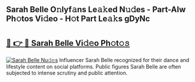 ## Sarah Belle O𝚗lyf𝚊ns Le𝚊𝚔ed N𝚞𝚍es - Part-AIw Ph𝚘tos Vi𝚍eo - H𝚘t Part Le𝚊𝚔s gDyNc

# <h2><a href="http://hf1k2f5.feru.top/?c=Sarah+Belle">🔗 👉 🔴 Sarah Belle Vi𝚍𝚎o Ph𝚘t𝚘𝚜</a></h2>

[![Sarah Belle Nu𝚍𝚎s](https://i.imgur.com/0TWrTi3.gif)](http://hf1k2f5.feru.top/?c=Sarah+Belle)
Influencer Sarah Belle recognized for their dance and lifestyle content on social platforms. Public figures Sarah Belle are often subjected to intense scrutiny and public attention. 
